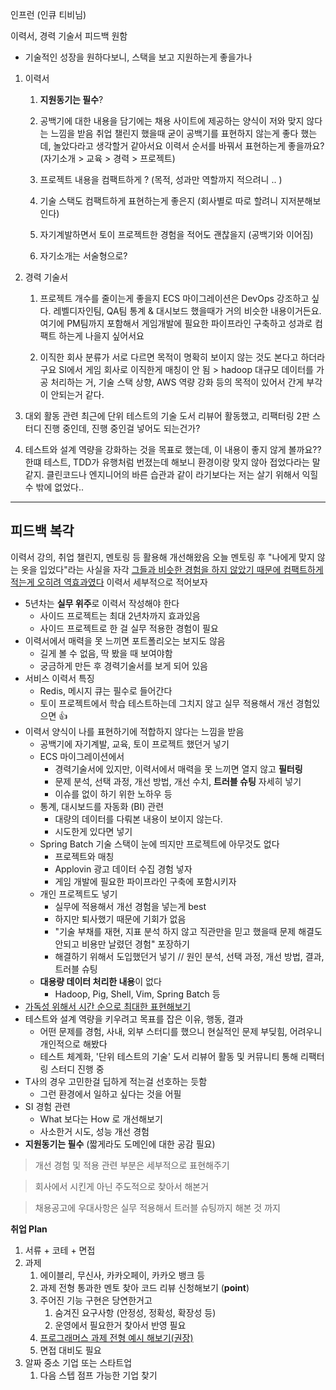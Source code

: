 인프런 (인큐 티비님)

이력서, 경력 기술서 피드백 원함
- 기술적인 성장을 원하다보니, 스택을 보고 지원하는게 좋을가나

1. 이력서
	1. **지원동기는 필수**?
	   
	2. 공백기에 대한 내용을 담기에는 채용 사이트에 제공하는 양식이 저와 맞지 않다는 느낌을 받음
	   취업 챌린지 했을때 굳이 공백기를 표현하지 않는게 좋다 했는데, 놀았다라고 생각할거 같아서요
	   이력서 순서를 바꿔서 표현하는게 좋을까요? (자기소개 > 교육 > 경력 > 프로젝트)
	   
	3. 프로젝트 내용을 컴팩트하게 ? (목적, 성과만 역할까지 적으려니 .. )
	   
	4. 기술 스택도 컴팩트하게 표현하는게 좋은지 (회사별로 따로 할려니 지저분해보인다)
	   
	5. 자기계발하면서 토이 프로젝트한 경험을 적어도 괜찮을지 (공백기와 이어짐)
	   
	6. 자기소개는 서술형으로?
	   
2. 경력 기술서
	1. 프로젝트 개수를 줄이는게 좋을지
	   ECS 마이그레이션은 DevOps 강조하고 싶다. 레벨디자인팀, QA팀 통계 & 대시보드 했을때가 거의 비슷한 내용이거든요. 여기에 PM팀까지 포함해서 게임개발에 필요한 파이프라인 구축하고 성과로 컴팩트 하는게 나을지 싶어서요
	   
	2. 이직한 회사 분류가 서로 다르면 목적이 명확히 보이지 않는 것도 본다고 하더라구요 
	   SI에서 게임 회사로 이직한게 매칭이 안 됨 > hadoop 대규모 데이터를 가공 처리하는 거, 기술 스택 상향, AWS 역량 강화 등의 목적이 있어서 간게 부각이 안되는거 같다.
	   
3. 대외 활동 관련
	최근에 단위 테스트의 기술 도서 리뷰어 활동했고, 리팩터링 2판 스터디 진행 중인데, 진행 중인걸 넣어도 되는건가?
4. 테스트와 설계 역량을 강화하는 것을 목표로 했는데, 이 내용이 좋지 않게 볼까요?? 한떄 테스트, TDD가 유행처럼 번졌는데 해보니 환경이랑 맞지 않아 접었다라는 말같지. 클린코드나 엔지니어의 바른 습관과 같이 라기보다는 저는 살기 위해서 익힐 수 밖에 없었다..

---

## 피드백 복각

이력서 강의, 취업 챌린지, 멘토링 등 활용해 개선해왔음
오늘 멘토링 후 "나에게 맞지 않는 옷을 입었다"라는 사실을 자각
<u>그들과 비슷한 경험을 하지 않았기 때문에 컴팩트하게 적는게 오히려 역효과였다</u>
이력서 세부적으로 적어보자


- 5년차는 **실무 위주**로 이력서 작성해야 한다
	- 사이드 프로젝트는 최대 2년차까지 효과있음
	- 사이드 프로젝트로 한 걸 실무 적용한 경험이 필요
- 이력서에서 매력을 못 느끼면 포트폴리오는 보지도 않음
	- 길게 볼 수 없음, 딱 봤을 때 보여야함
	- 궁금하게 만든 후 경력기술서를 보게 되어 있음
- 서비스 이력서 특징 
	- Redis, 메시지 큐는 필수로 들어간다
	- 토이 프로젝트에서 학습 테스트하는데 그치지 않고 실무 적용해서 개선 경험있으면 👍
- 이력서 양식이 나를 표현하기에 적합하지 않다는 느낌을 받음 
	- 공백기에 자기계발, 교육, 토이 프로젝트 했던거 넣기
	- ECS 마이그레이션에서
		- 경력기술서에 있지만, 이력서에서 매력을 못 느끼면 열지 않고 **필터링**
		- 문제 분석, 선택 과정, 개선 방법, 개선 수치, **트러블 슈팅** 자세히 넣기
		- 이슈를 없이 하기 위한 노하우 등
	- 통계, 대시보드를 자동화 (BI) 관련 
		- 대량의 데이터를 다뤄본 내용이 보이지 않는다.
		- 시도한게 있다면 넣기
	- Spring Batch 기술 스택이 눈에 띄지만 프로젝트에 아무것도 없다
		- 프로젝트와 매칭
		- Applovin 광고 데이터 수집 경험 넣자
		- 게임 개발에 필요한 파이프라인 구축에 포함시키자
	- 개인 프로젝트도 넣기
		- 실무에 적용해서 개선 경험을 넣는게 best
		- 하지만 퇴사했기 때문에 기회가 없음
		- "기술 부채를 재현, 지표 분석 하지 않고 직관만을 믿고 했을때 문제 해결도 안되고 비용만 날렸던 경험" 포장하기
		- 해결하기 위해서 도입했던거 넣기  // 원인 분석, 선택 과정, 개선 방법, 결과, 트러블 슈팅
	- **대용량 데이터 처리한 내용**이 없다
		- Hadoop, Pig, Shell, Vim, Spring Batch 등
- <u>가독성 위해서 시간 순으로 최대한 표현해보기</u>
- 테스트와 설계 역량을 키우려고 목표를 잡은 이유, 행동, 결과
	- 어떤 문제를 경험, 사내, 외부 스터디를 했으니 현실적인 문제 부딪힘, 어려우니 개인적으로 해봤다
	- 테스트 체계화, '단위 테스트의 기술' 도서 리뷰어 활동 및 커뮤니티 통해 리팩터링 스터디 진행 중
- T사의 경우 고민한걸 딥하게 적는걸 선호하는 듯함
	- 그런 환경에서 일하고 싶다는 것을 어필
- SI 경험 관련
	- What 보다는 How 로 개선해보기
	- 사소한거 시도, 성능 개선 경험
- **지원동기는 필수** (짧게라도 도메인에 대한 공감 필요)


> 개선 경험 및 적용 관련 부분은 세부적으로 표현해주기

> 회사에서 시킨게 아닌 주도적으로 찾아서 해본거

> 채용공고에 우대사항은 실무 적용해서 트러블 슈팅까지 해본 것 까지


**취업 Plan**
1. 서류 + 코테 + 면접
2. 과제 
	1. 에이블리, 무신사, 카카오페이, 카카오 뱅크 등
	2. 과제 전형 통과한 멘토 찾아 코드 리뷰 신청해보기 (**point**)
	3. 주어진 기능 구현은 당연한거고
		1. 숨겨진 요구사항 (안정성, 정확성, 확장성 등)
		2. 운영에서 필요한거 찾아서 반영 필요
	4. <u>프로그래머스 과제 전형 예시 해보기(권장)</u>
	5. 면접 대비도 필요
3. 알짜 중소 기업 또는 스타트업
	1. 다음 스텝 점프 가능한 기업 찾기